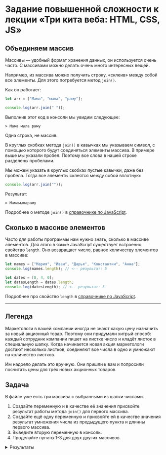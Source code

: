 # Задание повышенной сложности к лекции «Три кита веба: HTML, CSS, JS»

## Объединяем массив

Массивы — удобный формат хранения данных, он используется очень часто. С массивами можно делать очень много интересных вещей.

Например, из массива можно получить строку, «склеив» между собой все элементы. 
Для этого потребуется метод `join()`.

Как он работает:
```javascript
let arr = ["Мама", "мыла", "раму"];

console.log(arr.join(" "));
```

Выполнив этот код в консоли мы увидим следующее:
```text
> Мама мыла раму
```
Одна строка, не массив.

В круглых скобках метода `join()` в кавычках мы указываем символ, с помощью которого будут соединяться элементы массива. В примере выше мы указали пробел. Поэтому все слова в нашей строке разделены пробелами. 

Мы можем указать в круглых скобках пустые кавычки, даже без пробела. Тогда все элементы склеятся между собой вплотную:
```javascript
console.log(arr.join(""));
```

Результат:
```text
> Мамамылараму
```

Подробнее о методе `join()` в [справочнике по JavaScript](https://learn.javascript.ru/array-methods#split-i-join).

## Сколько в массиве элементов

Часто для работы программы нам нужно знать, сколько в массиве элементов. Для этого в языке JavaScript существует встроенно свойство `length`. Оно возвращает число, равное количеству элементов в массиве:

```javascript
let names = ["Мария", "Иван", "Дарья", "Константин", "Анна"];
console.log(names.length); // <-- результат: 5

let dates = [8, 4, 0];
let datesLength = dates.length;
console.log(datesLength); // <-- результат: 3
``` 
Подробнее про свойство `length` в [справочнике по JavaScript](https://learn.javascript.ru/array#nemnogo-o-length).

_______

## Легенда

Маркетологи в вашей компании иногда не знают какую цену назначить за новый акционный товар. Поэтому они придумали хитрый способ: каждый сотрудник компании пишет на листке число и кладёт листок в специальную шапку. 
Когда начинается новая акция маркетологи достают несколько листков, соединяют все числа в одно и умножают на количество листков. 

Им надоело делать это вручную. Они пришли к вам и попросили посчитать цены для трёх новых акционных товаров. 

## Задача
В файле уже есть три массива с выбранными из шапки числами.

1. Создайте переменную и в качестве её значения присвойте результат работы метода `join()` для первого массива.
2. Создайте ещё одну переменную и присвойте ей в качестве значения результат умножения числа из предыдущего пункта и длинны первого массива. 
3. Выведите вторую переменную в консоль.
4. Проделайте пункты 1-3 для двух других массивов.

<details>
  <summary>Результаты</summary>
  <p>Если задание выполнено верно, то в консоли должны быть следующие числа:</p>
	<ul>
	  <li>64320</li>
	  <li>1648</li>
	  <li>993</li>
	</ul>
</details>
